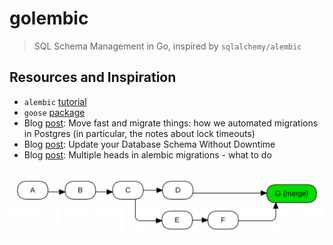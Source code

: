 # golembic

> SQL Schema Management in Go, inspired by `sqlalchemy/alembic`

## Resources and Inspiration

-   `alembic` [tutorial][1]
-   `goose` [package][2]
-   Blog [post][3]: Move fast and migrate things: how we automated migrations
    in Postgres (in particular, the notes about lock timeouts)
-   Blog [post][4]: Update your Database Schema Without Downtime
-   Blog [post][5]: Multiple heads in alembic migrations - what to do

![Multiple Revision Heads][6]

[1]: https://alembic.sqlalchemy.org/en/latest/tutorial.html
[2]: https://github.com/pressly/goose
[3]: https://benchling.engineering/move-fast-and-migrate-things-how-we-automated-migrations-in-postgres-d60aba0fc3d4
[4]: https://thorben-janssen.com/update-database-schema-without-downtime/
[5]: https://blog.jerrycodes.com/multiple-heads-in-alembic-migrations/
[6]: images/multiple-heads.png
